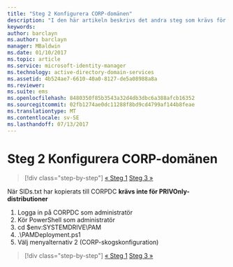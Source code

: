 ```yaml
---
title: "Steg 2 Konfigurera CORP-domänen"
description: "I den här artikeln beskrivs det andra steg som krävs för att du ska kunna konfigurera CORP-domänen, vilket involverar körning av ett skript efter det att sids.txt har kopierats CORPDC"
keywords: 
author: barclayn
ms.author: barclayn
manager: MBaldwin
ms.date: 01/10/2017
ms.topic: article
ms.service: microsoft-identity-manager
ms.technology: active-directory-domain-services
ms.assetid: 4b524ae7-6610-40a0-8127-de5a08988a8a
ms.reviewer: 
ms.suite: ems
ms.openlocfilehash: 8480350f85b3543a32d4db3dbc6a388afcb16352
ms.sourcegitcommit: 02fb1274ae0dc11288f8bd9cd4799af144b8feae
ms.translationtype: MT
ms.contentlocale: sv-SE
ms.lasthandoff: 07/13/2017
---
```

# Steg 2 Konfigurera CORP-domänen
<a id="step-2-configuring-the-corp-domain" class="xliff"></a>

>[!div class="step-by-step"]
[« Steg 1](sp1-step1-configuring-priv-domain.md)
[Steg 3 »](sp1-step3-installing-configuring-sql.md)

När SIDs.txt har kopierats till CORPDC **krävs inte för PRIVOnly-distributioner**

1. Logga in på CORPDC som administratör
2. Kör PowerShell som administratör
3. cd $env:SYSTEMDRIVE\PAM
4. .\PAMDeployment.ps1
5. Välj menyalternativ 2 (CORP-skogskonfiguration)

>[!div class="step-by-step"]
[« Steg 1](sp1-step1-configuring-priv-domain.md)
[Steg 3 »](sp1-step3-installing-configuring-sql.md)
